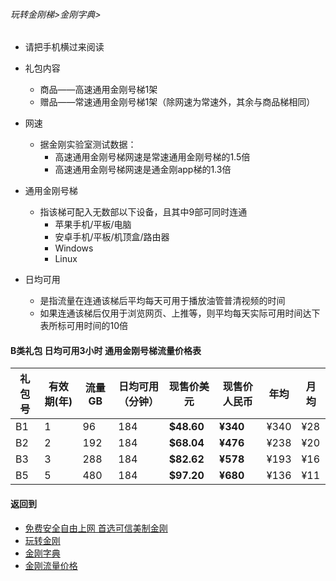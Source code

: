 ###### 玩转金刚梯>金刚字典>

- 请把手机横过来阅读

- 礼包内容
  - 商品——高速通用金刚号梯1架
  - 赠品——常速通用金刚号梯1架（除网速为常速外，其余与商品梯相同）

- 网速
  - 据金刚实验室测试数据：
    - 高速通用金刚号梯网速是常速通用金刚号梯的1.5倍
    - 高速通用金刚号梯网速是通金刚app梯的1.3倍

- 通用金刚号梯
  - 指该梯可配入无数部以下设备，且其中9部可同时连通
    - 苹果手机/平板/电脑
    - 安卓手机/平板/机顶盒/路由器
    - Windows
    - Linux

- 日均可用
  - 是指流量在连通该梯后平均每天可用于播放油管普清视频的时间
  - 如果连通该梯后仅用于浏览网页、上推等，则平均每天实际可用时间达下表所标可用时间的10倍


#### B类礼包 日均可用3小时 通用金刚号梯流量价格表

|礼包号|有效期(年) |流量 GB |日均可用（分钟）|现售价美元|现售价人民币|年均  |月均  |
|-----|---------|-------|--------------|------|-------|-----|-----|
|B1   |1	|96	|184 	 | <strong> $48.60	| <strong>¥340 	 |¥340	|¥28	|																	
|B2   |2	|192	|184 	 | <strong> $68.04	| <strong>¥476 	 |¥238	|¥20	|																	
|B3   |3	|288	|184 	 | <strong> $82.62	| <strong>¥578 	 |¥193	|¥16	|																	
|B5   |5	|480	|184 	 | <strong> $97.20	| <strong>¥680 	 |¥136	|¥11	|																	

#### 返回到
- [免费安全自由上网 首选可信美制金刚](https://github.com/a2zitpro/web/blob/master/%E5%BE%80%E5%90%8E%E7%BF%BB.md)
- [玩转金刚](https://github.com/a2zitpro/web/blob/master/LadderFree/A.md)
- [金刚字典](https://github.com/a2zitpro/web/blob/master/LadderFree/kkDictionary/KKDictionary.md)
- [金刚流量价格](https://github.com/a2zitpro/web/blob/master/LadderFree/kkDictionary/Price/KKDTPrice.md)



